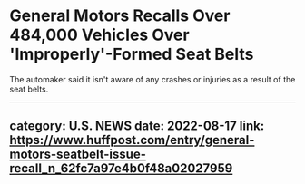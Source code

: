 # General Motors Recalls Over 484,000 Vehicles Over 'Improperly'-Formed Seat Belts

The automaker said it isn't aware of any crashes or injuries as a result of the seat belts.

---
category: U.S. NEWS
date: 2022-08-17
link: https://www.huffpost.com/entry/general-motors-seatbelt-issue-recall_n_62fc7a97e4b0f48a02027959
---
